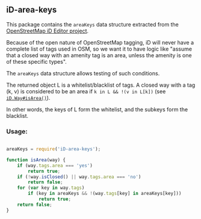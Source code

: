 ## iD-area-keys

This package contains the `areaKeys` data structure extracted from the
[OpenStreetMap iD Editor project](https://github.com/openstreetmap/iD).

Because of the open nature of OpenStreetMap tagging, iD will never have a
complete list of tags used in OSM, so we want it to have logic like "assume
that a closed way with an amenity tag is an area, unless the amenity
is one of these specific types".

The `areaKeys` data structure allows testing of such conditions.

The returned object L is a whitelist/blacklist of tags. A closed way
with a tag (k, v) is considered to be an area if `k in L && !(v in L[k])`
(see [`iD.Way#isArea()`](https://github.com/openstreetmap/iD/blob/master/js/id/core/way.js)).

In other words, the keys of L form the whitelist, and the subkeys form the blacklist.


### Usage:
```js

areaKeys = require('iD-area-keys');

function isArea(way) {
    if (way.tags.area === 'yes')
        return true;
    if (!way.isClosed() || way.tags.area === 'no')
        return false;
    for (var key in way.tags)
        if (key in areaKeys && !(way.tags[key] in areaKeys[key]))
            return true;
    return false;
}

```
